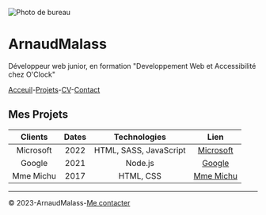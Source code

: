 ![Photo de bureau](https://c8.alamy.com/compfr/2g2ccw3/bandeau-large-sur-fond-bleu-clair-disposition-plate-clavier-casque-ordinateur-portable-smartphone-concept-bureau-a-domicile-formation-en-ligne-webinaires-2g2ccw3.jpg)
# ArnaudMalass

Développeur web junior, en formation "Developpement Web et Accessibilité chez O'Clock"

[Acceuil](https://github.com/ArnaudMalass/S01E11-Atelier-Recap/blob/main/readme.md)-[Projets](https://github.com/ArnaudMalass/S01E11-Atelier-Recap/blob/main/projets.md)-[CV](https://github.com/ArnaudMalass/S01E11-Atelier-Recap/blob/main/cv.md)-[Contact](https://github.com/ArnaudMalass/S01E11-Atelier-Recap/blob/main/contact.md)


## Mes Projets 
|Clients | Dates | Technologies | Lien |
|:--------:|:---------:|:----------:|:-------:|
|Microsoft | 2022 |HTML, SASS, JavaScript| [Microsoft](https://www.microsoft.com/fr-fr)|
|Google| 2021 | Node.js | [Google](https://www.google.fr/)|
Mme Michu| 2017 | HTML, CSS | [Mme Michu](https://www.e-marketing.fr/Thematique/influences-1293/veille-tribune-2217/Breves/-Tribune-Il-est-temps-d-en-finir-avec-Madame-376389.htm#:~:text=%22Madame%20Michu%22%20est%20la%20formule,ni%20tout%20%C3%A0%20fait%20pauvres.) |

---
:copyright: 2023-ArnaudMalass-[Me contacter](https://github.com/ArnaudMalass/S01E11-Atelier-Recap/blob/main/contact.md) 